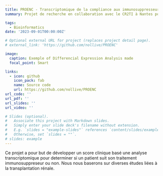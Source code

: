 ```yaml
---
title: PROENC - Transcriptomique de la compliance aux immunosuppresseurs
summary: Projet de recherche en collaboration avec le CR2TI à Nantes portant sur la transcriptomique de l'adhérence d'un patient ayant sous traitement immunosuppresseur suite à une greffe de rein.

tags:
  - Bioinformatics
date: '2023-09-01T00:00:00Z'

# Optional external URL for project (replaces project detail page).
# external_link: 'https://github.com/nollive/PROENC'

image:
  caption: Exemple of Differencial Expression Analysis made
  focal_point: Smart

links:
  - icon: github
    icon_pack: fab
    name: Source code
    url: https://github.com/nollive/PROENC
url_code: ''
url_pdf: ''
url_slides: ''
url_video: ''

# Slides (optional).
#   Associate this project with Markdown slides.
#   Simply enter your slide deck's filename without extension.
#   E.g. `slides = "example-slides"` references `content/slides/example-slides.md`.
#   Otherwise, set `slides = ""`.
# slides: example
---
```


Ce projet a pour but de développer un score clinique basé une analyse transcriptomique pour determiner si un patient suit son traitement immunosuppreseur ou non. Nous nous baserons sur diverses études liées à la transplantation rénale.
